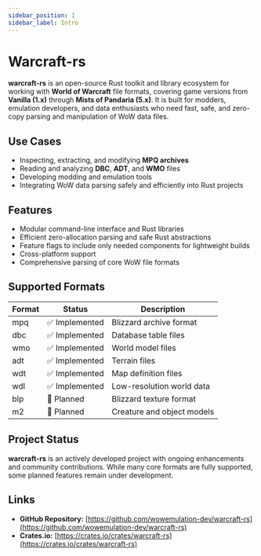 ```yaml
---
sidebar_position: 1
sidebar_label: Intro
---
```


# Warcraft-rs

**warcraft-rs** is an open-source Rust toolkit and library ecosystem for working with **World of Warcraft** file formats, covering game versions from **Vanilla (1.x)** through **Mists of Pandaria (5.x)**. It is built for modders, emulation developers, and data enthusiasts who need fast, safe, and zero-copy parsing and manipulation of WoW data files.

## Use Cases

- Inspecting, extracting, and modifying **MPQ archives**  
- Reading and analyzing **DBC**, **ADT**, and **WMO** files  
- Developing modding and emulation tools  
- Integrating WoW data parsing safely and efficiently into Rust projects

## Features

- Modular command-line interface and Rust libraries  
- Efficient zero-allocation parsing and safe Rust abstractions  
- Feature flags to include only needed components for lightweight builds  
- Cross-platform support  
- Comprehensive parsing of core WoW file formats

## Supported Formats

| Format | Status          | Description                  |
|--------|-----------------|------------------------------|
| mpq    | ✅ Implemented  | Blizzard archive format      |
| dbc    | ✅ Implemented  | Database table files         |
| wmo    | ✅ Implemented  | World model files            |
| adt    | ✅ Implemented  | Terrain files                |
| wdt    | ✅ Implemented  | Map definition files         |
| wdl    | ✅ Implemented  | Low-resolution world data    |
| blp    | 🚧 Planned      | Blizzard texture format      |
| m2     | 🚧 Planned      | Creature and object models   |

## Project Status

**warcraft-rs** is an actively developed project with ongoing enhancements and community contributions. While many core formats are fully supported, some planned features remain under development.

## Links

- **GitHub Repository:** [https://github.com/wowemulation-dev/warcraft-rs](https://github.com/wowemulation-dev/warcraft-rs)  
- **Crates.io:** [https://crates.io/crates/warcraft-rs](https://crates.io/crates/warcraft-rs)
